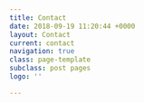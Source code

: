 ```yaml
---
title: Contact
date: 2018-09-19 11:20:44 +0000
layout: Contact
current: contact
navigation: true
class: page-template
subclass: post pages
logo: ''

---
```


